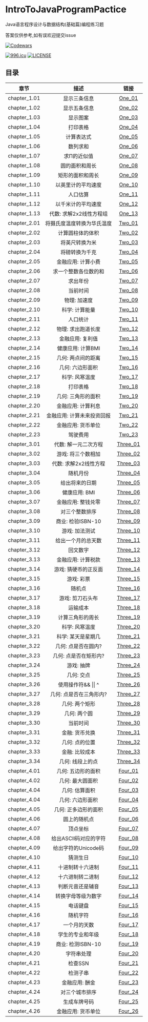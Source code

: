 # IntroToJavaProgramPactice
 Java语言程序设计与数据结构(基础篇)编程练习题 
 
 答案仅供参考,如有误欢迎提交issue

 [![Codewars](https://www.codewars.com/users/FupengWang/badges/small)](https://www.codewars.com/r/XUcLBg) 
 
 [![996.icu](https://img.shields.io/badge/link-996.icu-red.svg)](https://996.icu)
[![LICENSE](https://img.shields.io/badge/license-Anti%20996-blue.svg)](https://github.com/996icu/996.ICU/blob/master/LICENSE)

## 目录
| 章节 | 描述 | 链接 |
| :-----:| :----: | :----: |
| chapter_1.01 | 显示三条信息 | [One_01](/src/chapter_01/One_01.java) |
| chapter_1.02 | 显示五条信息 | [One_02](/src/chapter_01/One_02.java) |
| chapter_1.03 | 显示图案 | [One_03](/src/chapter_01/One_03.java) |
| chapter_1.04 | 打印表格 | [One_04](/src/chapter_01/One_04.java) |
| chapter_1.05 | 计算表达式 | [One_05](/src/chapter_01/One_05.java) |
| chapter_1.06 | 数列求和 | [One_06](/src/chapter_01/One_06.java) |
| chapter_1.07 | 求Π的近似值 | [One_07](/src/chapter_01/One_07.java) |
| chapter_1.08 | 圆的面积和周长 | [One_08](/src/chapter_01/One_08.java) |
| chapter_1.09 | 矩形的面积和周长 | [One_09](/src/chapter_01/One_09.java) |
| chapter_1.10 | 以英里计的平均速度 | [One_10](/src/chapter_01/One_10.java) |
| chapter_1.11 | 人口估算 | [One_11](/src/chapter_01/One_11.java) |
| chapter_1.12 | 以千米计的平均速度 | [One_12](/src/chapter_01/One_12.java) |
| chapter_1.13 | 代数: 求解2x2线性方程组 | [One_13](/src/chapter_01/One_13.java) |
| chapter_2.01 | 将摄氏度温度转换为华氏温度 | [Two_01](/src/chapter_02/Two_1.java) |
| chapter_2.02 | 计算圆柱体的体积 | [Two_02](/src/chapter_02/Two_2.java) |
| chapter_2.03 | 将英尺转换为米 | [Two_03](/src/chapter_02/Two_3.java) |
| chapter_2.04 | 将磅转换为千克 | [Two_04](/src/chapter_02/Two_4.java) |
| chapter_2.05 | 金融应用: 计算小费 | [Two_05](/src/chapter_02/Two_5.java) |
| chapter_2.06 | 求一个整数各位数的和 | [Two_06](/src/chapter_02/Two_6.java) |
| chapter_2.07 | 求出年份 | [Two_07](/src/chapter_02/Two_7.java) |
| chapter_2.08 | 当前时间 | [Two_08](/src/chapter_02/Two_8.java) |
| chapter_2.09 | 物理: 加速度 | [Two_09](/src/chapter_02/Two_9.java) |
| chapter_2.10 | 科学: 计算能量 | [Two_10](/src/chapter_02/Two_10.java) |
| chapter_2.11 | 人口统计 | [Two_11](/src/chapter_02/Two_11.java) |
| chapter_2.12 | 物理: 求出跑道长度 | [Two_12](/src/chapter_02/Two_12.java) |
| chapter_2.13 | 金融应用: 复利值 | [Two_13](/src/chapter_02/Two_13.java) |
| chapter_2.14 | 健康应用: 计算BMI | [Two_14](/src/chapter_02/Two_14.java) |
| chapter_2.15 | 几何: 两点间的距离 | [Two_15](/src/chapter_02/Two_15.java) |
| chapter_2.16 | 几何: 六边形面积 | [Two_16](/src/chapter_02/Two_16.java) |
| chapter_2.17 | 科学: 风寒温度 | [Two_17](/src/chapter_02/Two_17.java) |
| chapter_2.18 | 打印表格 | [Two_18](/src/chapter_02/Two_18.java) |
| chapter_2.19 | 几何: 三角形的面积 | [Two_19](/src/chapter_02/Two_19.java) |
| chapter_2.20 | 金融应用: 计算利息 | [Two_20](/src/chapter_02/Two_20.java) |
| chapter_2.21 | 金融应用: 计算未来投资回报 | [Two_21](/src/chapter_02/Two_21.java) |
| chapter_2.22 | 金融应用: 货币单位 | [Two_22](/src/chapter_02/Two_22.java) |
| chapter_2.23 | 驾驶费用 | [Two_23](/src/chapter_02/Two_23.java) |
| chapter_3.01 | 代数: 解一元二次方程 | [Three_01](/src/chapter_03/Three_01.java) |
| chapter_3.02 | 游戏: 将三个数相加 | [Three_02](/src/chapter_03/Three_02.java) |
| chapter_3.03 | 代数: 求解2x2线性方程 | [Three_03](/src/chapter_03/Three_03.java) |
| chapter_3.04 | 随机月份 | [Three_04](/src/chapter_03/Three_04.java) |
| chapter_3.05 | 给出将来的日期 | [Three_05](/src/chapter_03/Three_05.java) |
| chapter_3.06 | 健康应用: BMI | [Three_06](/src/chapter_03/Three_06.java) |
| chapter_3.07 | 金融应用: 整钱兑零 | [Three_07](/src/chapter_03/Three_07.java) |
| chapter_3.08 | 对三个整数排序 | [Three_08](/src/chapter_03/Three_08.java) |
| chapter_3.09 | 商业: 检验ISBN-10 | [Three_09](/src/chapter_03/Three_09.java) |
| chapter_3.10 | 游戏: 加法测试 | [Three_10](/src/chapter_03/Three_10.java) |
| chapter_3.11 | 给出一个月的总天数 | [Three_11](/src/chapter_03/Three_11.java) |
| chapter_3.12 | 回文数字 | [Three_12](/src/chapter_03/Three_12.java) |
| chapter_3.13 | 金融应用: 计算税款 | [Three_13](/src/chapter_03/Three_13.java) |
| chapter_3.14 | 游戏: 猜硬币的正反面 | [Three_14](/src/chapter_03/Three_14.java) |
| chapter_3.15 | 游戏: 彩票 | [Three_15](/src/chapter_03/Three_15.java) |
| chapter_3.16 | 随机点 | [Three_16](/src/chapter_03/Three_16.java) |
| chapter_3.17 | 游戏: 剪刀石头布 | [Three_17](/src/chapter_03/Three_17.java) |
| chapter_3.18 | 运输成本 | [Three_18](/src/chapter_03/Three_18.java) |
| chapter_3.19 | 计算三角形的周长 | [Three_19](/src/chapter_03/Three_19.java) |
| chapter_3.20 | 科学: 风寒温度 | [Three_20](/src/chapter_03/Three_20.java) |
| chapter_3.21 | 科学: 某天是星期几 | [Three_21](/src/chapter_03/Three_21.java) |
| chapter_3.22 | 几何: 点是否在圆内? | [Three_22](/src/chapter_03/Three_22.java) |
| chapter_3.23 | 几何: 点是否在矩形内? | [Three_23](/src/chapter_03/Three_23.java) |
| chapter_3.24 | 游戏: 抽牌 | [Three_24](/src/chapter_03/Three_24.java) |
| chapter_3.25 | 几何: 交点 | [Three_25](/src/chapter_03/Three_25.java) |
| chapter_3.26 | 使用操作符&& &#124;&#124; ^ | [Three_26](/src/chapter_03/Three_26.java) |
| chapter_3.27 | 几何: 点是否在三角形内? | [Three_27](/src/chapter_03/Three_27.java) |
| chapter_3.28 | 几何: 两个矩形 | [Three_28](/src/chapter_03/Three_28.java) |
| chapter_3.29 | 几何: 两个圆 | [Three_29](/src/chapter_03/Three_29.java) |
| chapter_3.30 | 当前时间 | [Three_30](/src/chapter_03/Three_30.java) |
| chapter_3.31 | 金融: 货币兑换 | [Three_31](/src/chapter_03/Three_31.java) |
| chapter_3.32 | 几何: 点的位置 | [Three_32](/src/chapter_03/Three_32.java) |
| chapter_3.33 | 金融: 比较成本 | [Three_33](/src/chapter_03/Three_33.java) |
| chapter_3.34 | 几何: 线段上的点 | [Three_34](/src/chapter_03/Three_34.java) |
| chapter_4.01 | 几何: 五边形的面积 | [Four_01](/src/chapter_04/Four_01.java) |
| chapter_4.02 | 几何: 最大圆面积 | [Four_02](/src/chapter_04/Four_02.java) |
| chapter_4.04 | 几何: 估算面积 | [Four_03](/src/chapter_04/Four_03.java) |
| chapter_4.04 | 几何: 六边形面积 | [Four_04](/src/chapter_04/Four_04.java) |
| chapter_4.05 | 几何: 正多边形的面积 | [Four_05](/src/chapter_04/Four_05.java) |
| chapter_4.06 | 圆上的随机点 | [Four_06](/src/chapter_04/Four_06.java) |
| chapter_4.07 | 顶点坐标 | [Four_07](/src/chapter_04/Four_07.java) |
| chapter_4.08 | 给出ASCII码对应的字符 | [Four_08](/src/chapter_04/Four_08.java) |
| chapter_4.09 | 给出字符的Unicode码 | [Four_09](/src/chapter_04/Four_09.java) |
| chapter_4.10 | 猜测生日 | [Four_10](/src/chapter_04/Four_10.java) |
| chapter_4.11 | 十进制转十六进制 | [Four_11](/src/chapter_04/Four_11.java) |
| chapter_4.12 | 十六进制转二进制 | [Four_12](/src/chapter_04/Four_12.java) |
| chapter_4.13 | 判断元音还是辅音 | [Four_13](/src/chapter_04/Four_13.java) |
| chapter_4.14 | 转换字母等级为数字 | [Four_14](/src/chapter_04/Four_14.java) |
| chapter_4.15 | 电话键盘 | [Four_15](/src/chapter_04/Four_15.java) |
| chapter_4.16 | 随机字符 | [Four_16](/src/chapter_04/Four_16.java) |
| chapter_4.17 | 一个月的天数 | [Four_17](/src/chapter_04/Four_17.java) |
| chapter_4.18 | 学生的专业和年级 | [Four_18](/src/chapter_04/Four_18.java) |
| chapter_4.19 | 商业: 检测ISBN-10 | [Four_19](/src/chapter_04/Four_19.java) |
| chapter_4.20 | 字符串处理 | [Four_20](/src/chapter_04/Four_20.java) |
| chapter_4.21 | 检查SSN | [Four_21](/src/chapter_04/Four_21.java) |
| chapter_4.22 | 检测子串 | [Four_22](/src/chapter_04/Four_22.java) |
| chapter_4.23 | 金融应用: 酬金 | [Four_23](/src/chapter_04/Four_23.java) |
| chapter_4.24 | 对三个城市排序 | [Four_24](/src/chapter_04/Four_24.java) |
| chapter_4.25 | 生成车牌号码 | [Four_25](/src/chapter_04/Four_25.java) |
| chapter_4.26 | 金融应用: 货币单位 | [Four_26](/src/chapter_04/Four_26.java) |
